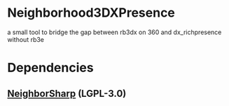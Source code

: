 # Neighborhood3DXPresence
a small tool to bridge the gap between rb3dx on 360 and dx_richpresence without rb3e

# Dependencies
## [NeighborSharp](https://github.com/InvoxiPlayGames/NeighborSharp/) (LGPL-3.0)  
